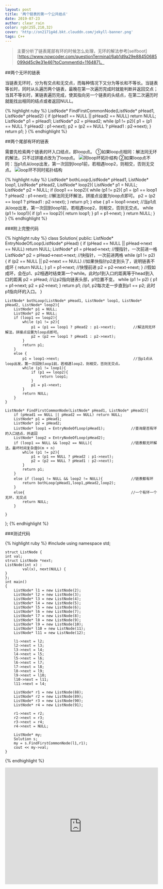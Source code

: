 ```yaml
---
layout: post
title: '两个链表的第一个公共结点'
date: 2019-07-23
author: clear_rain
color: rgb(255,210,32)
cover: 'http://on2171g4d.bkt.clouddn.com/jekyll-banner.png'
tags: C++
---
```


> 主要分析了链表尾部有环的时候怎么处理，无环的解法参考[selfboot][https://www.nowcoder.com/questionTerminal/6ab1d9a29e88450685099d45c9e31e46?toCommentId=116487]。

##两个无环的链表

当链表无环时，分为有交点和无交点，而每种情况下又分为等长和不等长。当链表等长时，同时从头遍历两个链表，最晚在第一次遍历完成时就能判断并返回交点；当其不等长时，某链表遍历完成，使其指向另一个链表的头结点，在第二次遍历时就能找出相同的结点或者返回NULL。

{% highlight ruby %}
	ListNode* FindFirstCommonNode(ListNode* pHead1, ListNode* pHead2)
	{
		if (pHead1 == NULL || pHead2 == NULL) return NULL;
		ListNode* p1 = pHead1;
		ListNode* p2 = pHead2;
		while (p1 != p2){
			p1 = (p1 == NULL ? pHead2 : p1->next);
			p2 = (p2 == NULL ? pHead1 : p2->next);
		}
		return p1;
	}
{% endhighlight %}

##两个尾部有环的链表

需要先检索两个链表的环入口结点，即loop点。
①如果loop点相同：解法同无环的解法，只不过拼接点改为了loop点。
![同loop环拓扑结构](https://i.imgur.com/feO0z8U.png)
②如果loop点不同：当p1点从loop出发，第一次回到loop1前，若相遇loop2，则相交，否则无交点。
![loop环不同时拓扑结构](https://i.imgur.com/S6MzZqo.png)

{% highlight ruby %}
	ListNode* bothLoop(ListNode* pHead1, ListNode* loop1, ListNode* pHead2, ListNode* loop2){
		ListNode* p1 = NULL;
		ListNode* p2 = NULL;
		if (loop1 == loop2){
			while (p1 != p2){
				p1 = (p1 == loop1 ? pHead2 : p1->next);        //解法同无环解法，拼接点设置为loop点即可。
				p2 = (p2 == loop1 ? pHead1 : p2->next);
			}
			return p1;
		}
		else {
			p1 = loop1->next;                                  //当p1点从loop出发，第一次回到loop1前，若相遇loop2，则相交，否则无交点。
			while (p1 != loop1){
				if (p1 == loop2){
					return loop1;
				}
				p1 = p1->next;
			}
			return NULL;
		}
	}
{% endhighlight %}

###附上完整代码

{% highlight ruby %}
class Solution{
public:
	ListNode* EntryNodeOfLoop(ListNode* pHead)
	{
		if (pHead == NULL || pHead->next == NULL)
			return NULL;
		ListNode* p1 = pHead->next;                  //慢指针，一次前进一格
		ListNode* p2 = pHead->next->next;			 //快指针，一次前进两格
		while (p1 != p2)
		{
			if (p2 == NULL || p2->next == NULL)      //如果快指针p2走到头了，说明链表不成环
			{
				return NULL;
			}
			p1 = p1->next;                           //快慢前进
			p2 = p2->next->next;
		}                                            //假如成环，会在p1、p2相遇时结束第一个while。此时p1到入口的距离等于head到入口的距离
		p2 = pHead;                                  //让p2指向链表头部，p1位置不变。
		while (p1 != p2)
		{
			p1 = p1->next;
			p2 = p2->next;
		}
		return p1;                                   //p1, p2每次走一步直到p1 == p2; 此时p1指向环的入口。
	}

	ListNode* bothLoop(ListNode* pHead1, ListNode* loop1, ListNode* pHead2, ListNode* loop2){
		ListNode* p1 = NULL;
		ListNode* p2 = NULL;
		if (loop1 == loop2){
			while (p1 != p2){
				p1 = (p1 == loop1 ? pHead2 : p1->next);        //解法同无环解法，拼接点设置为loop点即可。
				p2 = (p2 == loop1 ? pHead1 : p2->next);
			}
			return p1;
		}
		else {
			p1 = loop1->next;                                  //当p1点从loop出发，第一次回到loop1前，若相遇loop2，则相交，否则无交点。
			while (p1 != loop1){
				if (p1 == loop2){
					return loop1;
				}
				p1 = p1->next;
			}
			return NULL;
		}
	}

	ListNode* FindFirstCommonNode(ListNode* pHead1, ListNode* pHead2){
		if (pHead1 == NULL || pHead2 == NULL) return NULL;
		ListNode* p1 = pHead1;
		ListNode* p2 = pHead2;
		ListNode* loop1 = EntryNodeOfLoop(pHead1);            //查询是否有环的入口结点，并返回
		ListNode* loop2 = EntryNodeOfLoop(pHead2);
		if (loop1 == NULL && loop2 == NULL){                  //链表都无环解法，最坏时间复杂度O(m + n)
			while (p1 != p2){
				p1 = (p1 == NULL ? pHead2 : p1->next);
				p2 = (p2 == NULL ? pHead1 : p2->next);
			}
			return p1;
		}
		else if (loop1 != NULL && loop2 != NULL){             //链表都有环
			return bothLoop(pHead1,loop1,pHead2,loop2);
		}
		else{                                                 //一个有环一个无环，无交点
			return NULL;
		}

	}
};
{% endhighlight %}


###测试代码

{% highlight ruby %}
	#include <iostream>
	using namespace std;
	
	struct ListNode {
	int val;
	struct ListNode *next;
	ListNode(int x) :
			val(x), next(NULL) {
	}
	};	
	int main()
	{
		ListNode* l1 = new ListNode(2);
		ListNode* l2 = new ListNode(3);
		ListNode* l3 = new ListNode(4);
		ListNode* l4 = new ListNode(5);
		ListNode* l5 = new ListNode(6);
		ListNode* l6 = new ListNode(7);
		ListNode* l7 = new ListNode(8);
		ListNode* l8 = new ListNode(9);
		ListNode* l9 = new ListNode(10);
		ListNode* l10 = new ListNode(11);
		ListNode* l11 = new ListNode(12);
	
		l1->next = l2;
		l2->next = l3;
		l3->next = l4;
		l4->next = l5;
		l5->next = l6;
		l6->next = l7;
		l7->next = l8;
		l8->next = l9;
		l9->next = l10;
		l10->next = l11;
		l11->next = l4;
	
		ListNode* r1 = new ListNode(88);
		ListNode* r2 = new ListNode(89);
		ListNode* r3 = new ListNode(90);
		ListNode* r4 = new ListNode(91);
	
		r1->next = r2;
		r2->next = r3;
		r3->next = r4;
		r4->next = NULL;
	
		ListNode* my;
		Solution s;
		my = s.FindFirstCommonNode(l1,r1);
		cout << my->val;
	}
{% endhighlight %}

<iframe type="text/html" width="100%" height="385" src="http://www.youtube.com/embed/gfmjMWjn-Xg" frameborder="0"></iframe>
